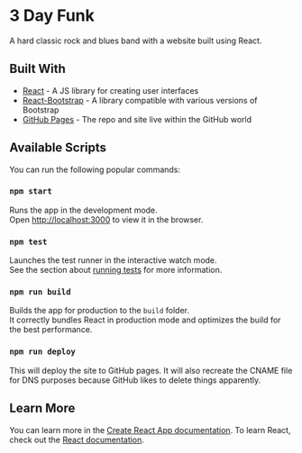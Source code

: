 # 3 Day Funk

A hard classic rock and blues band with a website built using React.

## Built With

- [React](https://www.npmjs.com/package/react) - A JS library for creating user interfaces
- [React-Bootstrap](https://www.npmjs.com/package/react-bootstrap) - A library compatible with various versions of Bootstrap
- [GitHub Pages](https://pages.github.com/) - The repo and site live within the GitHub world

## Available Scripts

You can run the following popular commands:

### `npm start`

Runs the app in the development mode.\
Open [http://localhost:3000](http://localhost:3000) to view it in the browser.

### `npm test`

Launches the test runner in the interactive watch mode.\
See the section about [running tests](https://facebook.github.io/create-react-app/docs/running-tests) for more information.

### `npm run build`

Builds the app for production to the `build` folder.\
It correctly bundles React in production mode and optimizes the build for the best performance.

### `npm run deploy`
This will deploy the site to GitHub pages. It will also recreate the CNAME file for DNS purposes because GitHub likes to delete things apparently.

## Learn More

You can learn more in the [Create React App documentation](https://facebook.github.io/create-react-app/docs/getting-started).
To learn React, check out the [React documentation](https://reactjs.org/).

